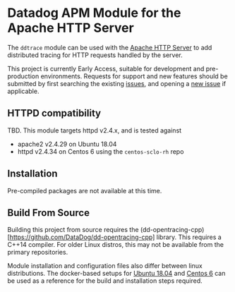 # Datadog APM Module for the Apache HTTP Server

The `ddtrace` module can be used with the [Apache HTTP Server](https://httpd.apache.org/) to add distributed tracing for HTTP requests handled by the server.

This project is currently Early Access, suitable for development and pre-production environments.
Requests for support and new features should be submitted by first searching the existing [issues](https://github.com/DataDog/dd-trace-httpd/issues),
and opening a [new issue](https://github.com/DataDog/dd-trace-httpd/issues/new) if applicable.

## HTTPD compatibility

TBD. This module targets httpd v2.4.x, and is tested against
- apache2 v2.4.29 on Ubuntu 18.04
- httpd v2.4.34 on Centos 6 using the `centos-sclo-rh` repo

## Installation

Pre-compiled packages are not available at this time.

## Build From Source

Building this project from source requires the (dd-opentracing-cpp)[https://github.com/DataDog/dd-opentracing-cpp] library.
This requires a C++14 compiler. For older Linux distros, this may not be available from the primary repositories.

Module installation and configuration files also differ between linux distributions.
The docker-based setups for [Ubuntu 18.04](https://github.com/DataDog/dd-trace-httpd/tree/master/docker/ubuntu1804) and 
[Centos 6](https://github.com/DataDog/dd-trace-httpd/tree/master/docker/centos6) can be used as a reference for the build and installation steps required.
